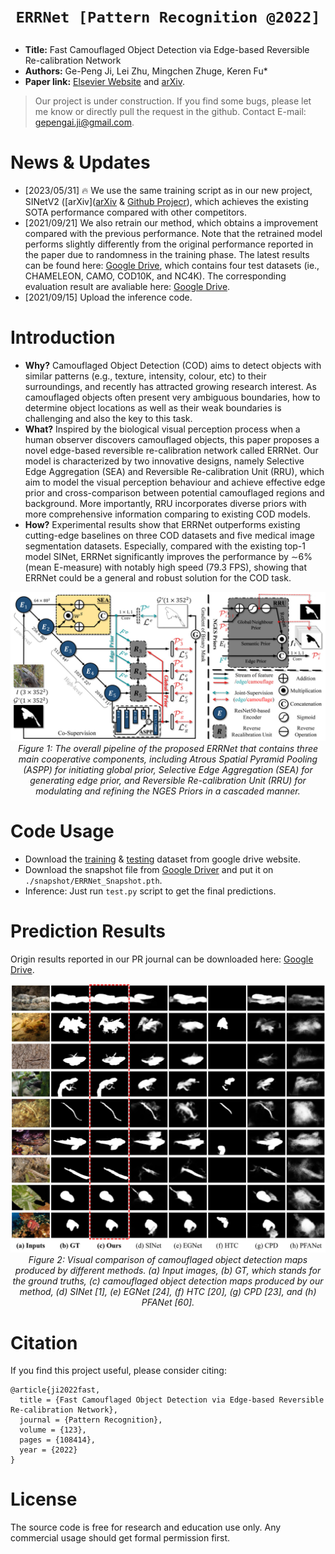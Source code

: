 # <p align=center>`ERRNet [Pattern Recognition @2022]`</p>

- **Title:** Fast Camouflaged Object Detection via Edge-based Reversible Re-calibration Network
- **Authors:** Ge-Peng Ji, Lei Zhu, Mingchen Zhuge, Keren Fu*
- **Paper link:** [Elsevier Website](https://www.sciencedirect.com/science/article/pii/S0031320321005902) and [arXiv](https://arxiv.org/abs/2111.03216).

> Our project is under construction. If you find some bugs, please let me know or directly pull the request in the github. Contact E-mail: gepengai.ji@gmail.com.

# News & Updates

- [2023/05/31] :fire: We use the same training script as in our new project, SINetV2 ([arXiv]([arXiv](http://dpfan.net/wp-content/uploads/ConcealedOD_paper.pdf) & [Github Projecr](https://github.com/GewelsJI/SINet-V2)), which achieves the existing SOTA performance compared with other competitors.
- [2021/09/21] We also retrain our method, which obtains a improvement compared with the previous performance. Note that the retrained model performs slightly differently from the original performance reported in the paper due to randomness in the training phase. The latest results can be found here: [Google Drive](https://drive.google.com/file/d/1GSS8nF5OoIpR0l17qwVfgXzujY9nNw1a/view?usp=sharing), which contains four test datasets (ie., CHAMELEON, CAMO, COD10K, and NC4K). The corresponding evaluation result are avaliable here: [Google Drive](https://drive.google.com/file/d/1BJ09I-djnx8v5ZkbTDDIbK4sG4W9PsDv/view?usp=sharing).
- [2021/09/15] Upload the inference code.

# Introduction

- **Why?** Camouflaged Object Detection (COD) aims to detect objects with similar patterns (e.g., texture, intensity, colour, etc) to their surroundings, and recently has attracted growing research interest. As camouflaged objects often present very ambiguous boundaries, how to determine object locations as well as their weak boundaries is challenging and also the key to this task. 
- **What?** Inspired by the biological visual perception process when a human observer discovers camouflaged objects, this paper proposes a novel edge-based reversible re-calibration network called ERRNet. Our model is characterized by two innovative designs, namely Selective Edge Aggregation (SEA) and Reversible Re-calibration Unit (RRU), which aim to model the visual perception behaviour and achieve effective edge prior and cross-comparison between potential camouflaged regions and background. More importantly, RRU incorporates diverse priors with more comprehensive information comparing to existing COD models. 
- **How?** Experimental results show that ERRNet outperforms existing cutting-edge baselines on three COD datasets and five medical image segmentation datasets. Especially, compared with the existing top-1 model SINet, ERRNet significantly improves the performance by ∼6% (mean E-measure) with notably high speed (79.3 FPS), showing that ERRNet could be a general and robust solution for the COD task.

<p align="center">
    <img src="./assets/framework.png"/> <br />
    <em> 
    Figure 1: The overall pipeline of the proposed ERRNet that contains three main cooperative components, including Atrous Spatial Pyramid Pooling (ASPP) for initiating global prior, Selective Edge Aggregation (SEA) for generating edge prior, and Reversible Re-calibration Unit (RRU) for modulating and refining the NGES Priors in a cascaded manner.
    </em>
</p>

# Code Usage

- Download the [training](https://drive.google.com/file/d/1bTIb2qo7WXfyLgCn43Pz0ZDQ4XceO9dE/view?usp=sharing) & [testing](https://drive.google.com/file/d/120wKRvwXpqqeEejw60lYsEyZ4SOicR3M/view?usp=sharing) dataset from google drive website.
- Download the snapshot file from [Google Driver](https://drive.google.com/file/d/1z0RFqIEqQegfWyTBKztbvrYo-vTGT7LL/view?usp=sharing) and put it on `./snapshot/ERRNet_Snapshot.pth`.
- Inference: Just run `test.py` script to get the final predictions.

# Prediction Results

Origin results reported in our PR journal can be downloaded here: [Google Drive](https://drive.google.com/file/d/1wdnRssnW8qmt4OPdIh88YExWtSc6GjvU/view?usp=sharing).

<p align="center">
    <img src="./assets/prediction_compare.png"/> <br />
    <em> 
    Figure 2: Visual comparison of camouflaged object detection maps produced by different methods. (a) Input images, (b) GT, which stands for the ground truths, (c) camouflaged object detection maps produced by our method, (d) SINet [1], (e) EGNet [24], (f) HTC [20], (g) CPD [23], and (h) PFANet [60].
    </em>
</p>


# Citation

If you find this project useful, please consider citing:

    @article{ji2022fast,
      title = {Fast Camouflaged Object Detection via Edge-based Reversible Re-calibration Network},
      journal = {Pattern Recognition},
      volume = {123},
      pages = {108414},
      year = {2022}
    }
    
# License

The source code is free for research and education use only. Any commercial usage should get formal permission first.
